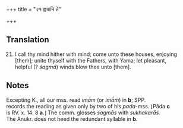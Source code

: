 +++
title = "२१ ह्वयामि ते"

+++
## Translation
21. I call thy mind hither with mind; come unto these houses, enjoying  
\[them\]; unite thyself with the Fathers, with Yama; let pleasant,  
helpful (? *śagmá*) winds blow thee unto \[them\].

## Notes
Excepting K., all our mss. read *imā́m* (or *imā́ṁ*) in **b**; SPP.  
records the reading as given only by two of his *pada*-mss. ⌊Pāda **c**  
is RV. x. 14. 8 **a**.⌋ The comm. glosses *śagmās* with *sukhakarās*.  
The Anukr. does not heed the redundant syllable in **b**.
